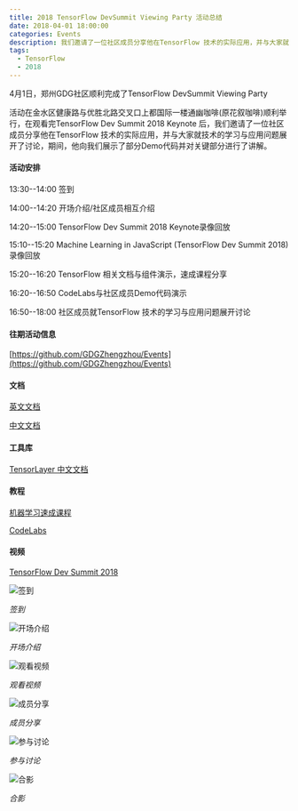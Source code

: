 ```yaml
---
title: 2018 TensorFlow DevSummit Viewing Party 活动总结
date: 2018-04-01 18:00:00
categories: Events
description: 我们邀请了一位社区成员分享他在TensorFlow 技术的实际应用，并与大家就技术的学习与应用问题展开了讨论，期间，他向我们展示了部分Demo代码并对关键部分进行了讲解。
tags:
  - TensorFlow
  - 2018
---
```


4月1日，郑州GDG社区顺利完成了TensorFlow DevSummit Viewing Party



活动在金水区健康路与优胜北路交叉口上都国际一楼通幽咖啡(原花叙咖啡)顺利举行，在观看完TensorFlow Dev Summit 2018 Keynote 后，我们邀请了一位社区成员分享他在TensorFlow 技术的实际应用，并与大家就技术的学习与应用问题展开了讨论，期间，他向我们展示了部分Demo代码并对关键部分进行了讲解。

<!-- more -->

#### 活动安排

13:30--14:00 签到

14:00--14:20 开场介绍/社区成员相互介绍

14:20--15:00 TensorFlow Dev Summit 2018 Keynote录像回放

15:10--15:20 Machine Learning in JavaScript (TensorFlow Dev Summit 2018)录像回放

15:20--16:20 TensorFlow 相关文档与组件演示，速成课程分享

16:20--16:50 CodeLabs与社区成员Demo代码演示

16:50--18:00 社区成员就TensorFlow 技术的学习与应用问题展开讨论



#### 往期活动信息

[https://github.com/GDGZhengzhou/Events](https://github.com/GDGZhengzhou/Events)

#### 文档

[英文文档](https://tensorflow.google.cn/)

[中文文档](https://github.com/xitu/tensorflow-docs)

#### 工具库

[TensorLayer 中文文档](http://tensorlayercn.readthedocs.io/zh/latest/)

#### 教程

[机器学习速成课程](https://developers.google.cn/machine-learning/crash-course/?hl=zh-cn)

[CodeLabs](http://clmirror.storage.googleapis.com/codelabs/tensorflow-for-poets-cn/index.html?#0)

#### 视频
[TensorFlow Dev Summit 2018](https://www.youtube.com/playlist?list=PLQY2H8rRoyvxjVx3zfw4vA4cvlKogyLNN)



![签到](https://secure.meetupstatic.com/photos/event/3/9/0/6/highres_469814598.jpeg)

*签到*

![开场介绍](https://secure.meetupstatic.com/photos/event/3/8/f/5/highres_469814581.jpeg)

*开场介绍*

![观看视频](https://secure.meetupstatic.com/photos/event/3/8/b/d/highres_469814525.jpeg)

*观看视频*

![成员分享](https://secure.meetupstatic.com/photos/event/3/9/0/2/highres_469814594.jpeg)

*成员分享*

![参与讨论](https://secure.meetupstatic.com/photos/event/3/8/c/5/highres_469814533.jpeg)

*参与讨论*

![合影](https://secure.meetupstatic.com/photos/event/3/9/1/5/highres_469814613.jpeg)

*合影*

